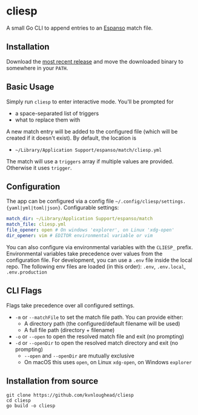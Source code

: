 # cliesp

A small Go CLI to append entries to an [Espanso](https://espanso.org) match file.

## Installation

Download the [most recent release](https://github.com/kvnloughead/cliesp/releases/new) and move the downloaded binary to somewhere in your `PATH`.

## Basic Usage

Simply run `cliesp` to enter interactive mode. You'll be prompted for

- a space-separated list of triggers
- what to replace them with

A new match entry will be added to the configured file (which will be created if it doesn't exist). By default, the location is

- `~/Library/Application Support/espanso/match/cliesp.yml`

The match will use a `triggers` array if multiple values are provided. Otherwise it uses `trigger`.

## Configuration

The app can be configured via a config file `~/.config/cliesp/settings.{yaml|yml|toml|json}`. Configurable settings:

```yaml
match_dir: ~/Library/Application Support/espanso/match
match_file: cliesp.yml
file_opener: open # On windows 'explorer', on Linux 'xdg-open'
dir_opener: vim # EDITOR environmental variable or vim
```

You can also configure via environmental variables with the `CLIESP_` prefix. Environmental variables take precedence over values from the configuration file. For development, you can use a `.env` file inside the local repo. The following env files are loaded (in this order): `.env`, `.env.local`, `.env.production`

## CLI Flags

Flags take precedence over all configured settings.

- `-m` or `--matchFile` to set the match file path. You can provide either:
  - A directory path (the configured/default filename will be used)
  - A full file path (directory + filename)
- `-o` or `--open` to open the resolved match file and exit (no prompting)
- `-d` or `--openDir` to open the resolved match directory and exit (no prompting)
  - `--open` and `--openDir` are mutually exclusive
  - On macOS this uses `open`, on Linux `xdg-open`, on Windows `explorer`

## Installation from source

```
git clone https://github.com/kvnloughead/cliesp
cd cliesp
go build -o cliesp
```

